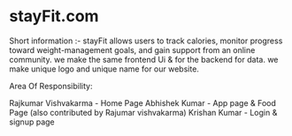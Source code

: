 # stayFit.com
Short information :- stayFit allows users to track calories, monitor progress toward weight-management goals, and gain support from an online community. we make the same frontend Ui &amp; for the backend for data. we make unique logo and unique name for our website.



Area Of Responsibility: 

Rajkumar Vishvakarma - Home Page
Abhishek Kumar - App page & Food Page (also contributed by Rajumar vishvakarma)
Krishan Kumar - Login & signup page
